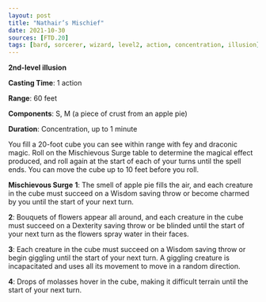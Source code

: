 ```yaml
---
layout: post
title: "Nathair’s Mischief"
date: 2021-10-30
sources: [FTD.20]
tags: [bard, sorcerer, wizard, level2, action, concentration, illusion]
---
```


**2nd-level illusion**

**Casting Time**: 1 action

**Range**: 60 feet

**Components**: S, M (a piece of crust from an apple pie)

**Duration**: Concentration, up to 1 minute

You fill a 20-foot cube you can see within range with fey and draconic magic. Roll on the Mischievous Surge table to determine the magical effect produced, and roll again at the start of each of your turns until the spell ends. You can move the cube up to 10 feet before you roll.

**Mischievous Surge**
**1**: The smell of apple pie fills the air, and each creature in the cube must succeed on a Wisdom saving throw or become charmed by you until the start of your next turn.

**2**: Bouquets of flowers appear all around, and each creature in the cube must succeed on a Dexterity saving throw or be blinded until the start of your next turn as the flowers spray water in their faces.

**3**: Each creature in the cube must succeed on a Wisdom saving throw or begin giggling until the start of your next turn. A giggling creature is incapacitated and uses all its movement to move in a random direction.

**4**: Drops of molasses hover in the cube, making it difficult terrain until the start of your next turn.
